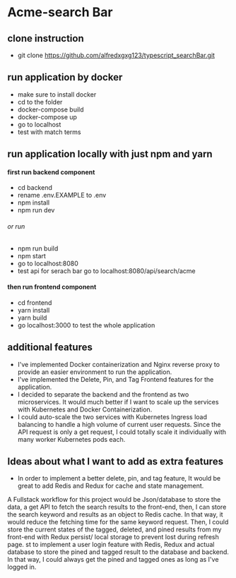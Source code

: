 # Acme-search Bar

## clone instruction
- git clone https://github.com/alfredxgxg123/typescript_searchBar.git


## run application by docker
- make sure to install docker
- cd to the folder
- docker-compose build
- docker-compose up
- go to localhost 
- test with match terms

## run application locally with just npm and yarn
#### first run backend component
- cd backend
- rename .env.EXAMPLE to .env
- npm install
- npm run dev 
###### or run
- npm run build
- npm start
- go to localhost:8080
- test api for serach bar go to localhost:8080/api/search/acme

#### then run frontend component
- cd frontend
- yarn install
- yarn build
- go localhost:3000 to test the whole application

## additional features
- I've implemented Docker containerization and Nginx reverse proxy to provide an easier environment to run the application.
- I've implemented the Delete, Pin, and Tag Frontend features for the application.
- I decided to separate the backend and the frontend as two microservices. It would much better if I want to scale up the services with Kubernetes and Docker Containerization.
- I could auto-scale the two services with Kubernetes Ingress load balancing to handle a high volume of current user requests. Since the API request is only a get request, I could totally scale it individually with many worker Kubernetes pods each.


## Ideas about what I want to add as extra features
- In order to implement a better delete, pin, and tag feature, It would be great to add Redis and Redux for cache and state management.

A Fullstack workflow for this project would be Json/database to store the data, a get API to fetch the search results to the front-end, then, I can store the search keyword and results as an object to Redis cache. In that way, it would reduce the fetching time for the same keyword request. Then, I could store the current states of the tagged, deleted, and pined results from my front-end with Redux persist/ local storage to prevent lost during refresh page.
st to implement a user login feature with Redis, Redux and actual database to store the pined and tagged result to the database and backend. In that way, I could always get the pined and tagged ones as long as I've logged in.



